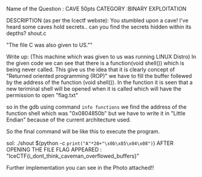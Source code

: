 Name of the Question : CAVE 50pts
CATEGORY :BINARY EXPLOITATION

DESCRIPTION (as per the Icectf webste):
You stumbled upon a cave! I've heard some caves hold secrets.. can you find the secrets hidden within its depths?
shout.c

"The file C was also given to US.""

Write up:
(This machine which was given to us was running LINUX Distro)
In the given code we can see that there is a function(void shell()) which is being never called.
This give us the idea that it is clearly concept of "Returned oriented programming (ROP)" we have to fill the buffer follewed by the address of the function (void shell()).
In the function it is seen that a new teriminal shell will be opened when it is called which will have the permission to open  "flag.txt"

so in the gdb using command `info functions`  we find the address of the function shell which was "0x0804850b"
but we have to write it in "Little Endian" because of the current architecture used.

So the final command will be like this to execute the program.

sol: ./shout $(python -c `print("A"*28+"\x0b\x85\x04\x08")`)
AFTER OPENING THE FILE FLAG APPEARED : "IceCTF{i_dont_think_caveman_overflowed_buffers}"

Further implementation you can see in the Photo attached!!